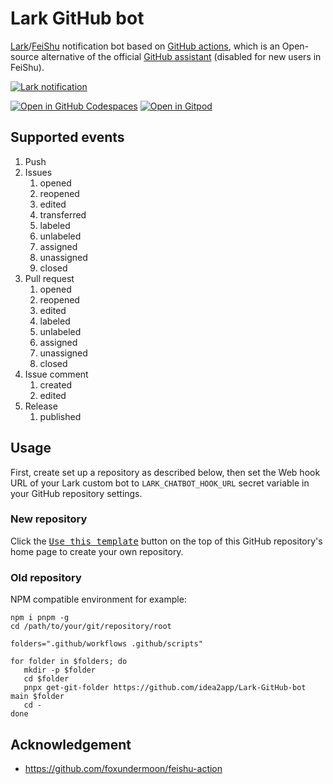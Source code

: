 # Lark GitHub bot

[Lark][1]/[FeiShu][2] notification bot based on [GitHub actions][3], which is an Open-source alternative of the official [GitHub assistant][4] (disabled for new users in FeiShu).

[![Lark notification](https://github.com/idea2app/Lark-GitHub-bot/actions/workflows/Lark.yml/badge.svg)][5]

[![Open in GitHub Codespaces](https://github.com/codespaces/badge.svg)][6]
[![Open in Gitpod](https://gitpod.io/button/open-in-gitpod.svg)][7]

## Supported events

1. Push
2. Issues
   1. opened
   2. reopened
   3. edited
   4. transferred
   5. labeled
   6. unlabeled
   7. assigned
   8. unassigned
   9. closed
3. Pull request
   1. opened
   2. reopened
   3. edited
   4. labeled
   5. unlabeled
   6. assigned
   7. unassigned
   8. closed
4. Issue comment
   1. created
   2. edited
5. Release
   1. published

## Usage

First, create set up a repository as described below,
then set the Web hook URL of your Lark custom bot to `LARK_CHATBOT_HOOK_URL` secret variable in your GitHub repository settings.

### New repository

Click the [<kbd>Use this template</kbd>][8] button on the top of this GitHub repository's home page to create your own repository.

### Old repository

NPM compatible environment for example:

```shell
npm i pnpm -g
cd /path/to/your/git/repository/root

folders=".github/workflows .github/scripts"

for folder in $folders; do
   mkdir -p $folder
   cd $folder
   pnpx get-git-folder https://github.com/idea2app/Lark-GitHub-bot main $folder
   cd -
done
```

## Acknowledgement

- https://github.com/foxundermoon/feishu-action

[1]: https://www.larksuite.com/
[2]: https://www.feishu.cn/
[3]: https://github.com/features/actions
[4]: https://app.larksuite.com/app/cli_9c4b6daaa4bad106
[5]: https://github.com/idea2app/Lark-GitHub-bot/actions/workflows/Lark.yml
[6]: https://codespaces.new/idea2app/Lark-GitHub-bot
[7]: https://gitpod.io/?autostart=true#https://github.com/idea2app/Lark-GitHub-bot
[8]: https://github.com/new?template_name=Lark-GitHub-bot&template_owner=idea2app
